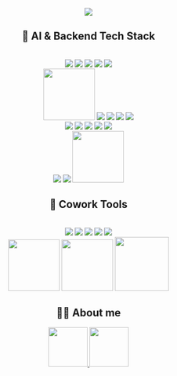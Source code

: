 <p align="center">
  <img src="https://capsule-render.vercel.app/api?type=venom&color=timeGradient&height=200&section=header&text=AI%20Engineer%20Minju%20Kang&fontSize=50&animation=fadeIn&fontColor=1494CC" />
</p>
<h2 align="center">👾 AI & Backend Tech Stack</h2>
<br/>
<div align="center">
<img src="https://img.shields.io/badge/Python-3776AB?style=flat-square&logo=python&logoColor=white"/>
<img src="https://img.shields.io/badge/Django-092E20?style=flat-square&logo=django&logoColor=white"/>
<img src="https://img.shields.io/badge/FastAPI-009688?style=flat-square&logo=fastapi&logoColor=white"/>
<img src="https://img.shields.io/badge/MySQL-4479A1?style=flat-square&logo=mysql&logoColor=white"/>
<img src="https://img.shields.io/badge/SQLite-003B57?style=flat-square&logo=sqlite&logoColor=white"/>
<br/>
<img src="https://img.shields.io/badge/microsoft%20azure-%230089D6.svg?&style=for-the-badge&logo=microsoft%20azure&logoColor=white" width="105"/>
<img src="https://img.shields.io/badge/Linux-FCC624?style=flat-square&logo=linux&logoColor=white"/>
<img src="https://img.shields.io/badge/Docker-2496ED?style=flat-square&logo=docker&logoColor=white"/>
<img src="https://img.shields.io/badge/Kubernetes-326CE5?style=flat-square&logo=kubernetes&logoColor=white"/>
<img src="https://img.shields.io/badge/HTML-E34F26?style=flat-square&logo=html5&logoColor=white"/>
<br/>
<img src="https://img.shields.io/badge/Pandas-150458?style=flat-square&logo=pandas&logoColor=white"/>
<img src="https://img.shields.io/badge/Numpy-013243?style=flat-square&logo=numpy&logoColor=white"/>
<img src="https://img.shields.io/badge/Scikit-learn-F7931E?style=flat-square&logo=scikitlearn&logoColor=white"/>
<img src="https://img.shields.io/badge/PyTorch-EE4C2C?style=flat-square&logo=pytorch&logoColor=white"/>
<img src="https://img.shields.io/badge/Keras-D00000?style=flat-square&logo=keras&logoColor=white"/>
<br/>
<img src="https://img.shields.io/badge/OpenAI-412991?style=flat-square&logo=openai&logoColor=white"/>
<img src="https://img.shields.io/badge/Jupyter-F37626?style=flat-square&logo=jupyter&logoColor=white"/>
<img src="https://img.shields.io/badge/visual%20studio-%235C2D91.svg?&style=for-the-badge&logo=visual%20studio&logoColor=white" width="105"/>
</div>

<h2 align="center">👾 Cowork Tools</h2>
<br/>
<div align="center">
<img src="https://img.shields.io/badge/Github-181717?style=flat-square&logo=github&logoColor=white"/>
<img src="https://img.shields.io/badge/Notion-000000?style=flat-square&logo=notion&logoColor=white"/>
<img src="https://img.shields.io/badge/Trello-0052CC?style=flat-square&logo=trello&logoColor=white"/>
<img src="https://img.shields.io/badge/Jira-0052CC?style=flat-square&logo=jira&logoColor=white"/>
<img src="https://img.shields.io/badge/Postman-FF6C37?style=flat-square&logo=postman&logoColor=white"/>
<br/>
<img src="https://img.shields.io/badge/microsoft%20teams-%236264A7.svg?&style=for-the-badge&logo=microsoft%20teams&logoColor=white" width="105"/>
<img src="https://img.shields.io/badge/microsoft%20outlook-%230078D4.svg?&style=for-the-badge&logo=microsoft%20outlook&logoColor=white" width="105"/>
<img src="https://img.shields.io/badge/microsoft%20onedrive-%230078D4.svg?&style=for-the-badge&logo=microsoft%20onedrive&logoColor=white" width="110"/>
</div>

<h2 align="center">👩‍💻 About me</h2>
<div align="center">
  <a href="https://www.notion.so/Junior-AI-Engineer-2495ba7cfd6f41978fac4cbcbe1e1d5b?source=copy_link">
  <img src="https://img.shields.io/badge/Notion-000000?style=flat-square&logo=notion&logoColor=white" width="80"/>
  </a>
  <a href="https://1e-monac.tistory.com/">
  <img src="https://img.shields.io/badge/Tistory-000000?style=flat-square&logo=tistory&logoColor=white" width="80"/>
  </a>
</div>
<br/>

